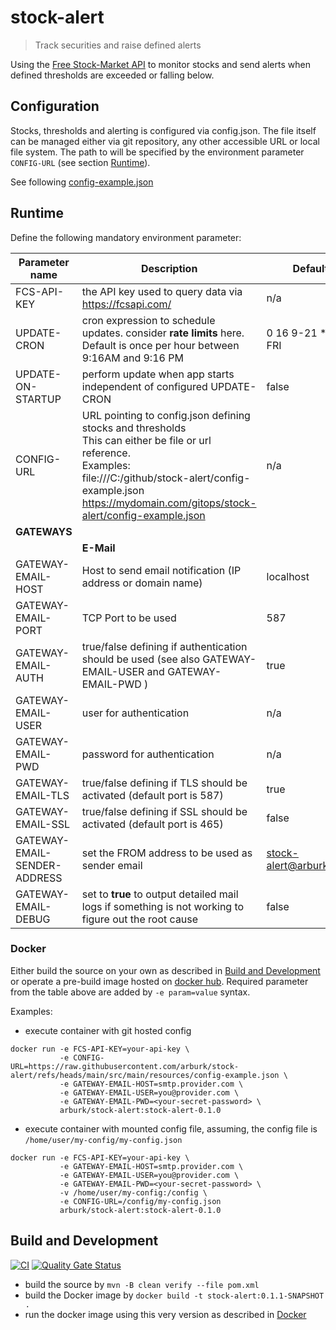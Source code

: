 # stock-alert

> Track securities and raise defined alerts

Using the [Free Stock-Market API](https://fcsapi.com/document/stock-api#stock-report)
to monitor stocks and send alerts when defined thresholds are exceeded or falling below.




## Configuration

Stocks, thresholds and alerting is configured via config.json. The file itself can be managed either via git repository,
any other accessible URL or local file system. The path to will be specified by the environment parameter ``CONFIG-URL``
(see section [Runtime](#runtime)).

See following [config-example.json](src/main/resources/config-example.json)



## Runtime

Define the following mandatory environment parameter:

| Parameter name                | Description                                                                                                                                                                                                                                           | Default value                  |
|-------------------------------|-------------------------------------------------------------------------------------------------------------------------------------------------------------------------------------------------------------------------------------------------------|--------------------------------|
| FCS-API-KEY                   | the API key used to query data via https://fcsapi.com/                                                                                                                                                                                                | n/a                            |
| UPDATE-CRON                   | cron expression to schedule updates. consider __rate limits__ here.<br/> Default is once per hour between 9:16AM and 9:16 PM                                                                                                                          | 0 16 9-21 * * MON-FRI          |
| UPDATE-ON-STARTUP             | perform update when app starts independent of configured UPDATE-CRON                                                                                                                                                                                  | false                          |
| CONFIG-URL                    | URL pointing to config.json defining stocks and thresholds  <br/> This can either be file or url reference. <br/> Examples: <br/> file:///C:/github/stock-alert/config-example.json <br/> https://mydomain.com/gitops/stock-alert/config-example.json | n/a                            |
| __GATEWAYS__                  |                                                                                                                                                                                                                                                       |                                |
|                               | __E-Mail__                                                                                                                                                                                                                                            |                                | 
| GATEWAY-EMAIL-HOST            | Host to send email notification (IP address or domain name)                                                                                                                                                                                           | localhost                      |
| GATEWAY-EMAIL-PORT            | TCP Port to be used                                                                                                                                                                                                                                   | 587                            |
| GATEWAY-EMAIL-AUTH            | true/false defining if authentication should be used (see also GATEWAY-EMAIL-USER and GATEWAY-EMAIL-PWD )                                                                                                                                             | true                           |
| GATEWAY-EMAIL-USER            | user for authentication                                                                                                                                                                                                                               | n/a                            |
| GATEWAY-EMAIL-PWD             | password for authentication                                                                                                                                                                                                                           | n/a                            |
| GATEWAY-EMAIL-TLS             | true/false defining if TLS should be activated (default port is 587)                                                                                                                                                                                  | true                           |
| GATEWAY-EMAIL-SSL             | true/false defining if SSL should be activated (default port is 465)                                                                                                                                                                                  | false                          |
| GATEWAY-EMAIL-SENDER-ADDRESS  | set the FROM address to be used as sender email                                                                                                                                                                                                       | stock-alert@arburk.github.com  |
| GATEWAY-EMAIL-DEBUG           | set to __true__ to output detailed mail logs if something is not working to figure out the root cause                                                                                                                                                 | false                          |

### Docker
Either build the source on your own as described in  [Build and Development](#build-and-development) or operate a pre-build
image hosted on [docker hub](https://hub.docker.com/r/arburk/stock-alert).
Required parameter from the table above are added by ``-e param=value`` syntax. 

Examples:
- execute container with git hosted config
```
docker run -e FCS-API-KEY=your-api-key \
           -e CONFIG-URL=https://raw.githubusercontent.com/arburk/stock-alert/refs/heads/main/src/main/resources/config-example.json \
           -e GATEWAY-EMAIL-HOST=smtp.provider.com \
           -e GATEWAY-EMAIL-USER=you@provider.com \
           -e GATEWAY-EMAIL-PWD=<your-secret-password> \
           arburk/stock-alert:stock-alert-0.1.0
```
- execute container with mounted config file, assuming, the config file is ``/home/user/my-config/my-config.json``
```
docker run -e FCS-API-KEY=your-api-key \
           -e GATEWAY-EMAIL-HOST=smtp.provider.com \
           -e GATEWAY-EMAIL-USER=you@provider.com \
           -e GATEWAY-EMAIL-PWD=<your-secret-password> \
           -v /home/user/my-config:/config \
           -e CONFIG-URL=/config/my-config.json
           arburk/stock-alert:stock-alert-0.1.0
```

## Build and Development

[![CI](https://github.com/arburk/stock-alert/actions/workflows/ci.yml/badge.svg?branch=main)](https://github.com/arburk/stock-alert/actions/workflows/ci.yml)
[![Quality Gate Status](https://sonarcloud.io/api/project_badges/measure?project=arburk_stock-alert&metric=alert_status)](https://sonarcloud.io/summary/new_code?id=arburk_stock-alert)

- build the source by ``mvn -B clean verify --file pom.xml``
- build the Docker image by ``docker build -t stock-alert:0.1.1-SNAPSHOT . ``
- run the docker image using this very version as described in [Docker](#docker)

